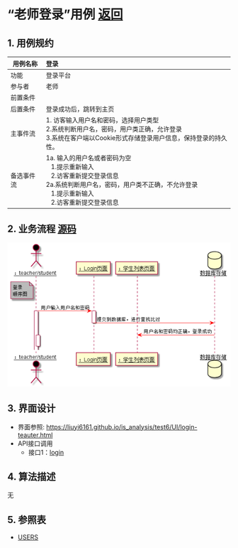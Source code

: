 # “老师登录”用例 [返回](../README.md)

## 1. 用例规约

|用例名称|登录|
|-------|:-------------|
|功能|登录平台|
|参与者|老师|
|前置条件| |
|后置条件|登录成功后，跳转到主页|
|主事件流| 1. 访客输入用户名和密码，选择用户类型<br/>2.系统判断用户名，密码，用户类正确，允许登录<br/>3.系统在客户端以Cookie形式存储登录用户信息，保持登录的持久性。|
|备选事件流|1a. 输入的用户名或者密码为空 <br/>&nbsp;&nbsp; 1.提示重新输入 <br/> &nbsp;&nbsp; 2.访客重新提交登录信息 <br/>2a.系统判断用户名，密码，用户类不正确，不允许登录 <br/>&nbsp;&nbsp; 1.提示重新输入 <br/> &nbsp;&nbsp; 2.访客重新提交登录信息 |

## 2. 业务流程  [源码](../src/登录顺序图.puml)
![sequence1](../img/登录顺序图.png) 
## 3. 界面设计
- 界面参照: https://liuyi6161.github.io/is_analysis/test6/UI/login-teauter.html
- API接口调用
    - 接口1：[login](../interface/login.md)

## 4. 算法描述 
无  
## 5. 参照表

- [USERS](../dataBaseDesign.md/#USERS)
